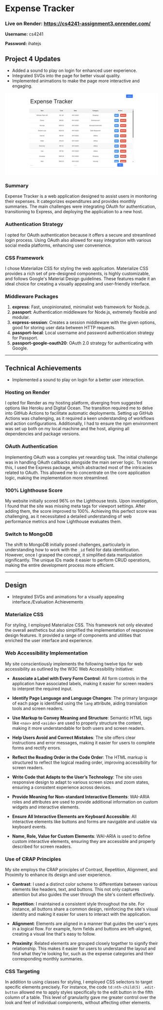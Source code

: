 # Expense Tracker

### Live on Render: https://cs4241-assignment3.onrender.com/

**Username:** cs4241

**Password:** ihatejs

## Project 4 Updates

- Added a sound to play on login for enhanced user experience.
- Integrated SVGs into the page for better visual quality.
- Implemented animations to make the page more interactive and engaging.

![Image or screenshot of your application](/ExpenseTracker.png)

### Summary

Expense Tracker is a web application designed to assist users in monitoring their expenses. It categorizes expenditures and provides monthly summaries. The main challenges were integrating OAuth for authentication, transitioning to Express, and deploying the application to a new host.

### Authentication Strategy

I opted for OAuth authentication because it offers a secure and streamlined login process. Using OAuth also allowed for easy integration with various social media platforms, enhancing user convenience.

### CSS Framework

I chose Materialize CSS for styling the web application. Materialize CSS provides a rich set of pre-designed components, is highly customizable, and follows Google's Material Design guidelines. These features made it an ideal choice for creating a visually appealing and user-friendly interface.

### Middleware Packages

1. **express**: Fast, unopinionated, minimalist web framework for Node.js.
2. **passport**: Authentication middleware for Node.js, extremely flexible and modular.
3. **express-session**: Creates a session middleware with the given options, good for storing user data between HTTP requests.
4. **passport-local**: Local username and password authentication strategy for Passport.
5. **passport-google-oauth20**: OAuth 2.0 strategy for authenticating with Google.

---

## Technical Achievements

- Implemented a sound to play on login for a better user interaction.

### Hosting on Render

I opted for Render as my hosting platform, diverging from suggested options like Heroku and Digital Ocean. The transition required me to delve into GitHub Actions to facilitate automatic deployments. Setting up GitHub Actions was challenging, as it required a keen understanding of workflows and action configurations. Additionally, I had to ensure the npm environment was set up both on my local machine and the host, aligning all dependencies and package versions.

### OAuth Authentication

Implementing OAuth was a complex yet rewarding task. The initial challenge was in handling OAuth callbacks alongside the main server logic. To resolve this, I used the Express package, which abstracted most of the intricacies related to OAuth. This allowed me to concentrate on the core application logic, making the implementation more streamlined.

### 100% Lighthouse Score

My website initially scored 96% on the Lighthouse tests. Upon investigation, I found that the site was missing meta tags for viewport settings. After adding them, the score improved to 100%. Achieving this perfect score was challenging, as it necessitated a detailed understanding of web performance metrics and how Lighthouse evaluates them.

### Switch to MongoDB

The shift to MongoDB initially posed challenges, particularly in understanding how to work with the `_id` field for data identification. However, once I grasped the concept, it simplified data manipulation significantly. The unique IDs made it easier to perform CRUD operations, making the entire development process more efficient.

---

## Design

- Integrated SVGs and animations for a visually appealing interface./Evaluation Achievements

### Materialize CSS

For styling, I employed Materialize CSS. This framework not only elevated the overall aesthetics but also simplified the implementation of responsive design features. It provided a range of components and utilities that enriched the user interface and experience.

### Web Accessibility Implementation

My site conscientiously implements the following twelve tips for web accessibility as outlined by the W3C Web Accessibility Initiative:

- **Associate a Label with Every Form Control**: All form controls in the application have associated labels, making it easier for screen readers to interpret the required input.

- **Identify Page Language and Language Changes**: The primary language of each page is identified using the `lang` attribute, aiding translation tools and screen readers.

- **Use Markup to Convey Meaning and Structure**: Semantic HTML tags like `<nav>` and `<aside>` are used to properly structure the content, making it more understandable for both users and screen readers.

- **Help Users Avoid and Correct Mistakes**: The site offers clear instructions and error messages, making it easier for users to complete forms and rectify errors.

- **Reflect the Reading Order in the Code Order**: The HTML markup is structured to reflect the logical reading order, improving accessibility for screen readers.

- **Write Code that Adapts to the User’s Technology**: The site uses responsive design to adapt to various screen sizes and zoom states, ensuring a consistent experience across devices.

- **Provide Meaning for Non-standard Interactive Elements**: WAI-ARIA roles and attributes are used to provide additional information on custom widgets and interactive elements.

- **Ensure All Interactive Elements are Keyboard Accessible**: All interactive elements like buttons and forms are navigable and usable via keyboard events.

- **Name, Role, Value for Custom Elements**: WAI-ARIA is used to define custom interactive elements, ensuring they are accessible and properly described for screen readers.

### Use of CRAP Principles

My site employs the CRAP principles of Contrast, Repetition, Alignment, and Proximity to enhance its design and user experience.

- **Contrast**: I used a distinct color scheme to differentiate between various elements like headers, text, and buttons. This not only captures attention but also guides the user through the site's content effectively.

- **Repetition**: I maintained a consistent style throughout the site. For instance, all buttons share a common design, reinforcing the site's visual identity and making it easier for users to interact with the application.

- **Alignment**: Elements are aligned in a manner that guides the user's eyes in a logical flow. For example, form fields and buttons are left-aligned, creating a visual line that's easy to follow.

- **Proximity**: Related elements are grouped closely together to signify their relationship. This makes it easier for users to understand the layout and find what they're looking for, such as the expense categories and their corresponding monthly summaries.

### CSS Targeting

In addition to using classes for styling, I employed CSS selectors to target specific elements precisely. For instance, the code `td:nth-child(5) .edit-button` allowed me to apply styles specifically to the edit button in the fifth column of a table. This level of granularity gave me greater control over the look and feel of individual components, without affecting other elements.
